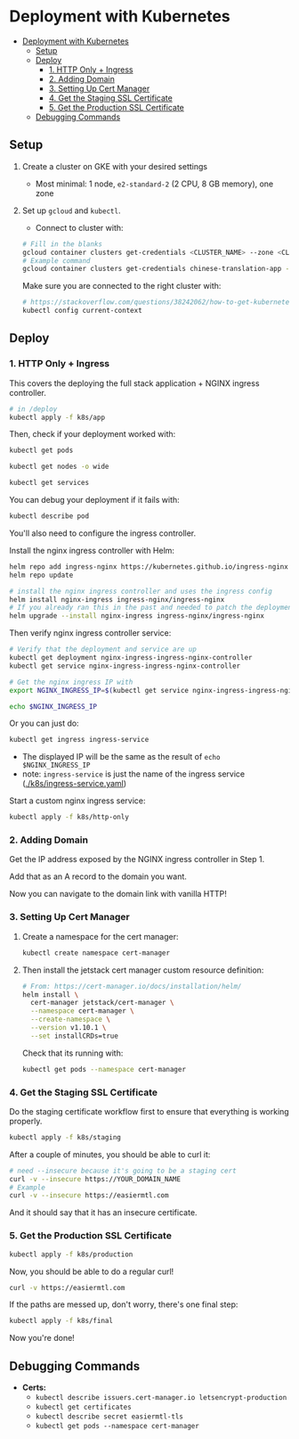 # Deployment with Kubernetes

- [Deployment with Kubernetes](#deployment-with-kubernetes)
  - [Setup](#setup)
  - [Deploy](#deploy)
    - [1. HTTP Only + Ingress](#1-http-only--ingress)
    - [2. Adding Domain](#2-adding-domain)
    - [3. Setting Up Cert Manager](#3-setting-up-cert-manager)
    - [4. Get the Staging SSL Certificate](#4-get-the-staging-ssl-certificate)
    - [5. Get the Production SSL Certificate](#5-get-the-production-ssl-certificate)
  - [Debugging Commands](#debugging-commands)

## Setup

1. Create a cluster on GKE with your desired settings

   - Most minimal: 1 node, `e2-standard-2` (2 CPU, 8 GB memory), one zone

2. Set up `gcloud` and `kubectl`.

   - Connect to cluster with:

   ```bash
   # Fill in the blanks
   gcloud container clusters get-credentials <CLUSTER_NAME> --zone <CLUSTER_ZONE> --project <PROJECT_ID>
   # Example command
   gcloud container clusters get-credentials chinese-translation-app --zone us-south1-a --project prototyping-jxc1598
   ```

   Make sure you are connected to the right cluster with:

   ```bash
   # https://stackoverflow.com/questions/38242062/how-to-get-kubernetes-cluster-name-from-k8s-api
   kubectl config current-context
   ```

## Deploy

### 1. HTTP Only + Ingress

This covers the deploying the full stack application + NGINX ingress controller.

```bash
# in /deploy
kubectl apply -f k8s/app
```

Then, check if your deployment worked with:

```bash
kubectl get pods

kubectl get nodes -o wide

kubectl get services
```

You can debug your deployment if it fails with:

```bash
kubectl describe pod
```

You'll also need to configure the ingress controller.

Install the nginx ingress controller with Helm:

```bash
helm repo add ingress-nginx https://kubernetes.github.io/ingress-nginx
helm repo update

# install the nginx ingress controller and uses the ingress config
helm install nginx-ingress ingress-nginx/ingress-nginx
# If you already ran this in the past and needed to patch the deployment:
helm upgrade --install nginx-ingress ingress-nginx/ingress-nginx
```

Then verify nginx ingress controller service:

```bash
# Verify that the deployment and service are up
kubectl get deployment nginx-ingress-ingress-nginx-controller
kubectl get service nginx-ingress-ingress-nginx-controller

# Get the nginx ingress IP with
export NGINX_INGRESS_IP=$(kubectl get service nginx-ingress-ingress-nginx-controller -ojson | jq -r '.status.loadBalancer.ingress[].ip')

echo $NGINX_INGRESS_IP
```

Or you can just do:

```bash
kubectl get ingress ingress-service
```

- The displayed IP will be the same as the result of `echo $NGINX_INGRESS_IP`
- note: `ingress-service` is just the name of the ingress service ([./k8s/ingress-service.yaml](./k8s/ingress-service.yaml))

Start a custom nginx ingress service:

```bash
kubectl apply -f k8s/http-only
```

### 2. Adding Domain

Get the IP address exposed by the NGINX ingress controller in Step 1.

Add that as an A record to the domain you want.

Now you can navigate to the domain link with vanilla HTTP!

### 3. Setting Up Cert Manager

1. Create a namespace for the cert manager:

   ```bash
   kubectl create namespace cert-manager
   ```

2. Then install the jetstack cert manager custom resource definition:

   ```bash
   # From: https://cert-manager.io/docs/installation/helm/
   helm install \
     cert-manager jetstack/cert-manager \
     --namespace cert-manager \
     --create-namespace \
     --version v1.10.1 \
     --set installCRDs=true
   ```

   Check that its running with:

   ```bash
   kubectl get pods --namespace cert-manager
   ```

### 4. Get the Staging SSL Certificate

Do the staging certificate workflow first to ensure that everything is working properly.

```bash
kubectl apply -f k8s/staging
```

After a couple of minutes, you should be able to curl it:

```bash
# need --insecure because it's going to be a staging cert
curl -v --insecure https://YOUR_DOMAIN_NAME
# Example
curl -v --insecure https://easiermtl.com
```

And it should say that it has an insecure certificate.

### 5. Get the Production SSL Certificate

```bash
kubectl apply -f k8s/production
```

Now, you should be able to do a regular curl!

```bash
curl -v https://easiermtl.com
```

If the paths are messed up, don't worry, there's one final step:

```bash
kubectl apply -f k8s/final
```

Now you're done!

## Debugging Commands

- **Certs:**
  - `kubectl describe issuers.cert-manager.io letsencrypt-production`
  - `kubectl get certificates`
  - `kubectl describe secret easiermtl-tls`
  - `kubectl get pods --namespace cert-manager`
